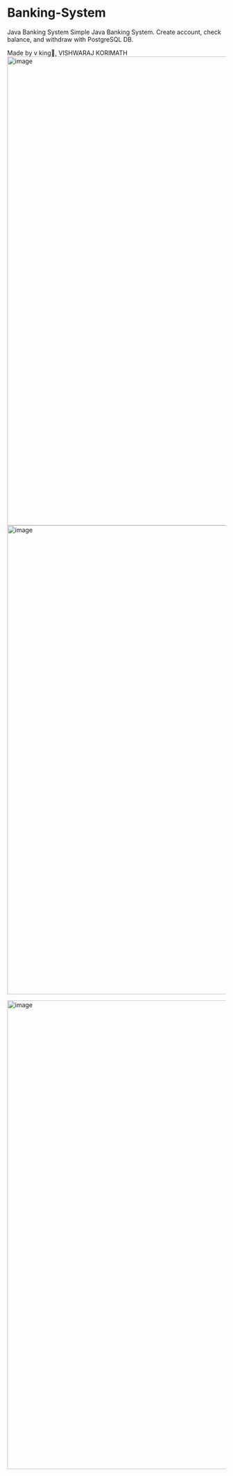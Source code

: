 # Banking-System
 Java Banking System
Simple Java Banking System.
Create account, check balance, and withdraw with PostgreSQL DB.  
  
Made by v king👑,
VISHWARAJ KORIMATH 
<img width="1920" height="1080" alt="image" src="https://github.com/user-attachments/assets/91c8b8d3-b805-4259-b1cc-b8f2a05a33b9" />
<img width="1920" height="1080" alt="image" src="https://github.com/user-attachments/assets/b9fa2400-68c4-4484-9622-5252ddfedf6b" />

<img width="1920" height="1080" alt="image" src="https://github.com/user-attachments/assets/449af2f4-d2c3-45bb-a8bb-873bbf056862" />

